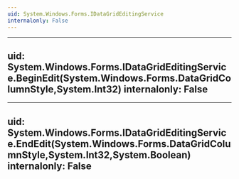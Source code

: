 ```yaml
---
uid: System.Windows.Forms.IDataGridEditingService
internalonly: False
---
```


---
uid: System.Windows.Forms.IDataGridEditingService.BeginEdit(System.Windows.Forms.DataGridColumnStyle,System.Int32)
internalonly: False
---

---
uid: System.Windows.Forms.IDataGridEditingService.EndEdit(System.Windows.Forms.DataGridColumnStyle,System.Int32,System.Boolean)
internalonly: False
---
